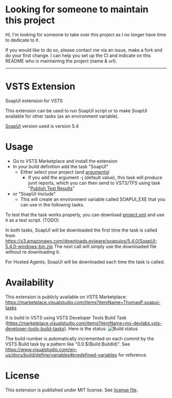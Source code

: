 # Looking for someone to maintain this project

Hi, I'm looking for someone to take over this project as I no longer have time to dedicate to it.

If you would like to do so, please contact me via an issue, make a fork and do your first change.
I can help you set up the CI and indicate on this README who is maintaining the project (name & url).

-------------------------------------------------------------

# VSTS Extension

SoapUI extension for VSTS

This extension can be used to run SoapUI script or to make SoapUI available for other tasks (as an environment variable).

[SoapUI](https://www.soapui.org/) version used is version 5.4

# Usage

- Go to VSTS Marketplace and install the extension
- In your build definition add the task "SoapUI"
  - Either select your project (and [arguments](https://www.soapui.org/test-automation/running-functional-tests.html))
    - If you add the argument -j (default value), this task will produce junit reports, which you can then send to VSTS/TFS using task "[Publish Test Results](https://docs.microsoft.com/en-us/vsts/build-release/tasks/test/publish-test-results)"
- or "SoapUI-Include"
  - This will create an environment variable called SOAPUI_EXE that you can use in the following tasks.

To test that the task works properly, you can download [project.xml](../blob/master/project.xml) and use it as a test script. (TODO)

In both tasks, SoapUI will be downloaded the first time the task is called from https://s3.amazonaws.com/downloads.eviware/soapuios/5.4.0/SoapUI-5.4.0-windows-bin.zip
The next call will simply use the downloaded file without re downloading it.

For Hosted Agents, SoapUI will be downloaded each time the task is called.

# Availability

This extension is publicly available on VSTS Marketplace: https://marketplace.visualstudio.com/items?itemName=ThomasP.soapui-tasks

It is build in VSTS using VSTS Developer Tools Build Task (https://marketplace.visualstudio.com/items?itemName=ms-devlabs.vsts-developer-tools-build-tasks).
Here is the status: ![Build status](https://tomap.visualstudio.com/_apis/public/build/definitions/6e176905-7621-4cdb-97ba-78eb0fd1e1ed/5/badge)

The build number is automatically incremented on each commit by the VSTS Build task by a pattern like "0.0.$(Build.BuildId)". See https://www.visualstudio.com/en-us/docs/build/define/variables#predefined-variables for reference.

# License

This extension is published under MIT license. See [license file](../blob/master/LICENSE).
